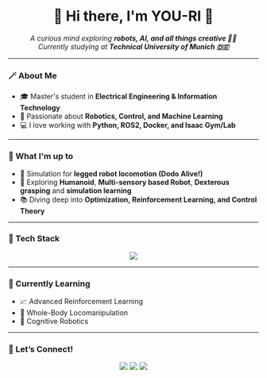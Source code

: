 <h1 align="center">🌷 Hi there, I'm YOU-RI 🌷</h1>

<p align="center">
  <em>A curious mind exploring <strong>robots, AI, and all things creative 🤖💡</strong></em><br>
  <em>Currently studying at <strong>Technical University of Munich 🇩🇪</strong></em><br>
</p>

---

### 🪄 About Me

- 🎓 Master's student in **Electrical Engineering & Information Technology**
- 🤖 Passionate about **Robotics, Control, and Machine Learning**
- 💻 I love working with **Python, ROS2, Docker, and Isaac Gym/Lab**

---

### 🧠 What I'm up to

- 🧩 Simulation for **legged robot locomotion (Dodo Alive!)**
- 🦾 Exploring **Humanoid**, **Multi-sensory based Robot**, **Dexterous grasping** and **simulation learning**
- 📚 Diving deep into **Optimization, Reinforcement Learning, and Control Theory**

---

### 🧰 Tech Stack

<p align="center">
  <img src="https://skillicons.dev/icons?i=python,java,cpp,typescript,ros,docker,git,ubuntu,vscode,matlab,pytorch,github,notion&theme=light" />
</p>

---

### 🌸 Currently Learning

- 📈 Advanced Reinforcement Learning  
- 🧩 Whole-Body Locomanipulation  
- 🧠 Cognitive Robotics  

---

### 🌿 Let’s Connect!

<p align="center">
  <a href="https://www.linkedin.com/in/you-ri-su-57a833248/"><img src="https://img.shields.io/badge/LinkedIn-0077B5?style=flat&logo=linkedin&logoColor=white"/></a>
  <a href="mailto:you-ri.su@tum.de"><img src="https://img.shields.io/badge/Email-D14836?style=flat&logo=gmail&logoColor=white"/></a>
  <a href="https://github.com/suyourice"><img src="https://img.shields.io/badge/GitHub-181717?style=flat&logo=github&logoColor=white"/></a>
</p>